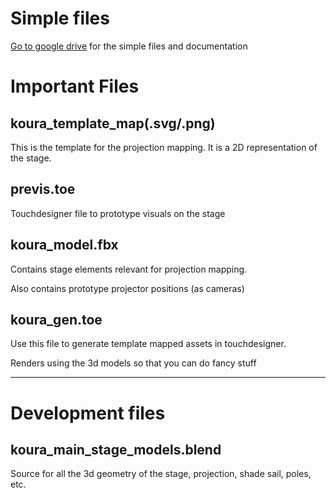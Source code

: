 # Simple files
[Go to google drive](https://drive.google.com/drive/folders/1yIcADvoC-GmD-rNyaNwtiilgJClRLQcU) for the simple files and documentation

# Important Files

## koura_template_map(.svg/.png)

This is the template for the projection mapping. It is a 2D representation of the stage.

## previs.toe

Touchdesigner file to prototype visuals on the stage

## koura_model.fbx

Contains stage elements relevant for projection mapping.

Also contains prototype projector positions (as cameras)

## koura_gen.toe

Use this file to generate template mapped assets in touchdesigner.

Renders using the 3d models so that you can do fancy stuff

---

# Development files

## koura_main_stage_models.blend

Source for all the 3d geometry of the stage, projection, shade sail, poles, etc.
